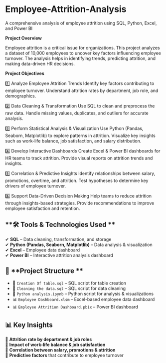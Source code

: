 # **Employee-Attrition-Analysis**

A comprehensive analysis of employee attrition using SQL, Python, Excel, and Power BI

**Project Overview**

Employee attrition is a critical issue for organizations. This project analyzes a dataset of 10,000 employees to uncover key factors influencing employee turnover.
The analysis helps in identifying trends, predicting attrition, and making data-driven HR decisions.

**Project Objectives**

1️⃣ Analyze Employee Attrition Trends
Identify key factors contributing to employee turnover.
Understand attrition rates by department, job role, and demographics.

2️⃣ Data Cleaning & Transformation
Use SQL to clean and preprocess the raw data.
Handle missing values, duplicates, and outliers for accurate analysis.

3️⃣ Perform Statistical Analysis & Visualization
Use Python (Pandas, Seaborn, Matplotlib) to explore patterns in attrition.
Visualize key insights such as work-life balance, job satisfaction, and salary distribution.

4️⃣ Develop Interactive Dashboards
Create Excel & Power BI dashboards for HR teams to track attrition.
Provide visual reports on attrition trends and insights.

5️⃣ Correlation & Predictive Insights
Identify relationships between salary, promotions, overtime, and attrition.
Test hypotheses to determine key drivers of employee turnover.

6️⃣ Support Data-Driven Decision Making
Help teams to reduce attrition through insights-based strategies.
Provide recommendations to improve employee satisfaction and retention.

## **🛠 Tools & Technologies Used ** 
✔ **SQL** – Data cleaning, transformation, and storage  
✔ **Python (Pandas, Seaborn, Matplotlib)** – Data analysis & visualization  
✔ **Excel** – Employee data dashboard  
✔ **Power BI** – Interactive attrition analysis dashboard 
## 📂 **Project Structure  **

- 📜 `Creation Of table.sql` – SQL script for table creation  
- 📜 `Cleaning the data.sql` – SQL script for data cleaning
- 📜 `Python analysis.ipynb` – Python script for analysis & visualizations
- 📊 `Employee Dashboard.xlsm` – Excel-based employee data dashboard  
- 📊 `Employee Attrition Dashboard.pbix` – Power BI dashboard  
## 📊 Key Insights  
🔹 **Attrition rate by department & job roles**  
🔹 **Impact of work-life balance & job satisfaction**  
🔹 **Correlation between salary, promotions & attrition**  
🔹 **Predictive factors** that contribute to employee turnover  
